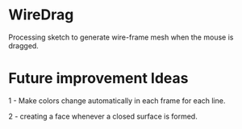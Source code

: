 # WireDrag
Processing sketch to generate wire-frame mesh when the mouse is dragged.

# Future improvement Ideas

1 - Make colors change automatically in each frame for each line.

2 - creating a face whenever a closed surface is formed.
